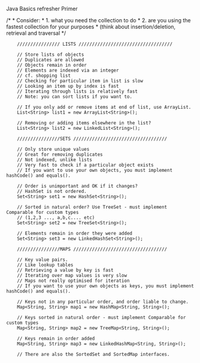 Java Basics refresher Primer

/* 
         * Consider:
         * 1. what you need the collection to do
         * 2. are you using the fastest collection for your purposes
         * (think about insertion/deletion, retrieval and traversal
         */
         
        //////////////// LISTS ///////////////////////////////////
         
        // Store lists of objects
        // Duplicates are allowed
        // Objects remain in order
        // Elements are indexed via an integer
        // cf. shopping list
        // Checking for particular item in list is slow
        // Looking an item up by index is fast
        // Iterating through lists is relatively fast
        // Note: you can sort lists if you want to.
         
        // If you only add or remove items at end of list, use ArrayList.
        List<String> list1 = new ArrayList<String>();
         
        // Removing or adding items elsewhere in the list?
        List<String> list2 = new LinkedList<String>();
         
        ////////////////SETS ///////////////////////////////////
         
        // Only store unique values
        // Great for removing duplicates
        // Not indexed, unlike lists
        // Very fast to check if a particular object exists
        // If you want to use your own objects, you must implement hashCode() and equals().
         
        // Order is unimportant and OK if it changes?
        // HashSet is not ordered.
        Set<String> set1 = new HashSet<String>();
         
        // Sorted in natural order? Use TreeSet - must implement Comparable for custom types
        // (1,2,3 ..., a,b,c.... etc)
        Set<String> set2 = new TreeSet<String>();
         
        // Elements remain in order they were added
        Set<String> set3 = new LinkedHashSet<String>();
         
        ////////////////MAPS ///////////////////////////////////
         
        // Key value pairs.
        // Like lookup tables
        // Retrieving a value by key is fast
        // Iterating over map values is very slow
        // Maps not really optimised for iteration
        // If you want to use your own objects as keys, you must implement hashCode() and equals().
         
        // Keys not in any particular order, and order liable to change.
        Map<String, String> map1 = new HashMap<String, String>();
         
        // Keys sorted in natural order - must implement Comparable for custom types
        Map<String, String> map2 = new TreeMap<String, String>();
         
        // Keys remain in order added 
        Map<String, String> map3 = new LinkedHashMap<String, String>();
         
        // There are also the SortedSet and SortedMap interfaces.

